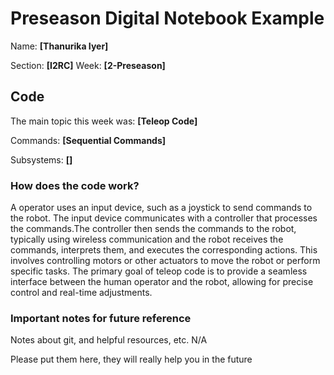 # Preseason Digital Notebook Example
Name: **[Thanurika Iyer]**

Section: **[I2RC]**
Week: **[2-Preseason]**


## Code

The main topic this week was: **[Teleop Code]**

Commands: **[Sequential Commands]**

Subsystems: **[]**

### How does the code work?
A operator uses an input device, such as a joystick to send commands to the robot. The input device communicates with a controller that processes the commands.The controller then sends the commands to the robot, typically using wireless communication and the robot receives the commands, interprets them, and executes the corresponding actions. This involves controlling motors or other actuators to move the robot or perform specific tasks. The primary goal of teleop code is to provide a seamless interface between the human operator and the robot, allowing for precise control and real-time adjustments. 


### Important notes for future reference
Notes about git, and helpful resources, etc. 
N/A

Please put them here, they will really help you in the future 